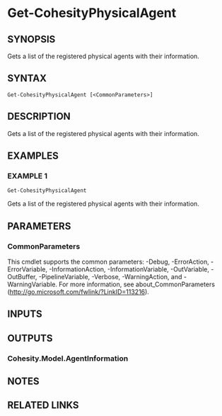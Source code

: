 # Get-CohesityPhysicalAgent

## SYNOPSIS
Gets a list of the registered physical agents with their information.

## SYNTAX

```
Get-CohesityPhysicalAgent [<CommonParameters>]
```

## DESCRIPTION
Gets a list of the registered physical agents with their information.

## EXAMPLES

### EXAMPLE 1
```
Get-CohesityPhysicalAgent
```

Gets a list of the registered physical agents with their information.

## PARAMETERS

### CommonParameters
This cmdlet supports the common parameters: -Debug, -ErrorAction, -ErrorVariable, -InformationAction, -InformationVariable, -OutVariable, -OutBuffer, -PipelineVariable, -Verbose, -WarningAction, and -WarningVariable.
For more information, see about_CommonParameters (http://go.microsoft.com/fwlink/?LinkID=113216).

## INPUTS

## OUTPUTS

### Cohesity.Model.AgentInformation
## NOTES

## RELATED LINKS
